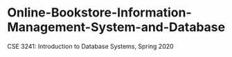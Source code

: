 # Online-Bookstore-Information-Management-System-and-Database
CSE 3241: Introduction to Database Systems, Spring 2020
